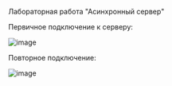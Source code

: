 
Лабораторная работа "Асинхронный сервер"

Первичное подключение к серверу:

![image](https://user-images.githubusercontent.com/113033685/200560539-8857b4ac-291a-48fe-ab69-1e20d7ba46b2.png)

Повторное подключение:

![image](https://user-images.githubusercontent.com/113033685/200560619-f231a2d7-0214-4f38-8fcd-edf59f871a90.png)
